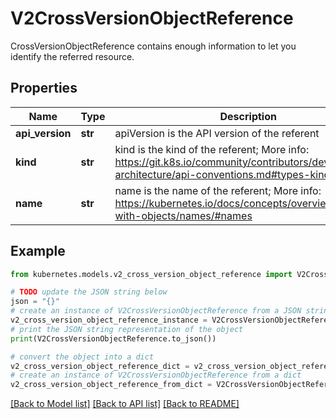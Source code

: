 # V2CrossVersionObjectReference

CrossVersionObjectReference contains enough information to let you identify the referred resource.

## Properties

Name | Type | Description | Notes
------------ | ------------- | ------------- | -------------
**api_version** | **str** | apiVersion is the API version of the referent | [optional] 
**kind** | **str** | kind is the kind of the referent; More info: https://git.k8s.io/community/contributors/devel/sig-architecture/api-conventions.md#types-kinds | [default to '']
**name** | **str** | name is the name of the referent; More info: https://kubernetes.io/docs/concepts/overview/working-with-objects/names/#names | [default to '']

## Example

```python
from kubernetes.models.v2_cross_version_object_reference import V2CrossVersionObjectReference

# TODO update the JSON string below
json = "{}"
# create an instance of V2CrossVersionObjectReference from a JSON string
v2_cross_version_object_reference_instance = V2CrossVersionObjectReference.from_json(json)
# print the JSON string representation of the object
print(V2CrossVersionObjectReference.to_json())

# convert the object into a dict
v2_cross_version_object_reference_dict = v2_cross_version_object_reference_instance.to_dict()
# create an instance of V2CrossVersionObjectReference from a dict
v2_cross_version_object_reference_from_dict = V2CrossVersionObjectReference.from_dict(v2_cross_version_object_reference_dict)
```
[[Back to Model list]](../README.md#documentation-for-models) [[Back to API list]](../README.md#documentation-for-api-endpoints) [[Back to README]](../README.md)


